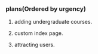 ### plans(Ordered by urgency) ###
1. adding undergraduate courses. 
 
2. custom index page.
3. attracting users.